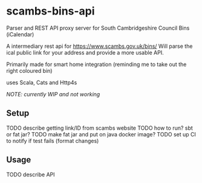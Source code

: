 # scambs-bins-api
Parser and REST API proxy server for South Cambridgeshire Council Bins (iCalendar)

A intermediary rest api for https://www.scambs.gov.uk/bins/
Will parse the ical public link for your address and provide a more usable API.

Primarily made for smart home integration (reminding me to take out the right coloured bin)

uses Scala, Cats and Http4s

*NOTE: currently WIP and not working*


## Setup
TODO describe getting link/ID from scambs website
TODO how to run? sbt or fat jar?
TODO make fat jar and put on java docker image?
TODO set up CI to notify if test fails (format changes)

## Usage
TODO describe API
